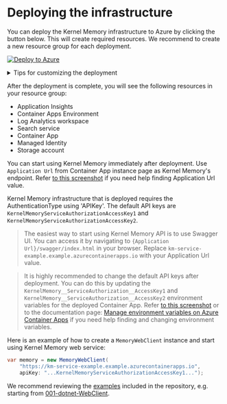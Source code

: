 # Deploying the infrastructure

You can deploy the Kernel Memory infrastructure to Azure by clicking the button below. This will create required
resources. We recommend to create a new resource group for each deployment.

[![Deploy to Azure](https://aka.ms/deploytoazurebutton)](https://portal.azure.com/#create/Microsoft.Template/uri/https%3A%2F%2Fraw.githubusercontent.com%2Fmicrosoft%2Fkernel-memory%2Fmain%2Finfra%2Fmain.json)

<details>

<summary>Tips for customizing the deployment</summary>

Resources are deployed with an opinionated set of configurations. You can modify services on Azure portal or you can
reuse and customize the Bicep files starting from [infra/main.bicep](main.bicep).

> [!TIP]
> The `Deploy to Azure` button uses the [infra/main.json](main.json) file, which is a compiled version of
> [infra/main.bicep](main.bicep). Please note that the `main.json` file is not updated automatically when you
> make changes to `main.bicep` file.
>
> You can use the `az bicep build -f main.bicep` command to compile the Bicep file to a json file.
> * [Click here](https://learn.microsoft.com/cli/azure/install-azure-cli) for `az` install instructions
> * [Click here](https://learn.microsoft.com/azure/azure-resource-manager/bicep/bicep-cli) for Bicep CLI commands

</details>

After the deployment is complete, you will see the following resources in your resource group:

- Application Insights
- Container Apps Environment
- Log Analytics workspace
- Search service
- Container App
- Managed Identity
- Storage account

You can start using Kernel Memory immediately after deployment. Use `Application Url` from Container App instance page
as Kernel Memory's endpoint. Refer [to this screenshot](./images/ACA-ApplicationUrl.png) if you need help finding Application Url value.

Kernel Memory infrastructure that is deployed requires the AuthenticationType using 'APIKey'. The default API keys are `KernelMemoryServiceAuthorizationAccessKey1` and `KernelMemoryServiceAuthorizationAccessKey2`.

> The easiest way to start using Kernel Memory API is to use Swagger UI. You can access it by navigating to
> `{Application Url}/swagger/index.html` in your browser. Replace `km-service-example.example.azurecontainerapps.io`
> with your Application Url value.

> It is highly recommended to change the default API keys after deployment. You can do this by updating the
> `KernelMemory__ServiceAuthorization__AccessKey1` and `KernelMemory__ServiceAuthorization__AccessKey2` environment
> variables for the deployed Container App. Refer [to this screenshot](./images/ACA-EnvVar.png) or to the documentation
> page: [Manage environment variables on Azure Container Apps](https://learn.microsoft.com/azure/container-apps/environment-variables?tabs=portal)
> if you need help finding and changing environment variables.

Here is an example of how to create a `MemoryWebClient` instance and start using Kernel Memory web service:

```csharp
var memory = new MemoryWebClient(
    "https://km-service-example.example.azurecontainerapps.io",
    apiKey: "...KernelMemoryServiceAuthorizationAccessKey1...");
```

We recommend reviewing the [examples](../examples/) included in the repository, e.g. starting from
[001-dotnet-WebClient](../examples/001-dotnet-WebClient).

